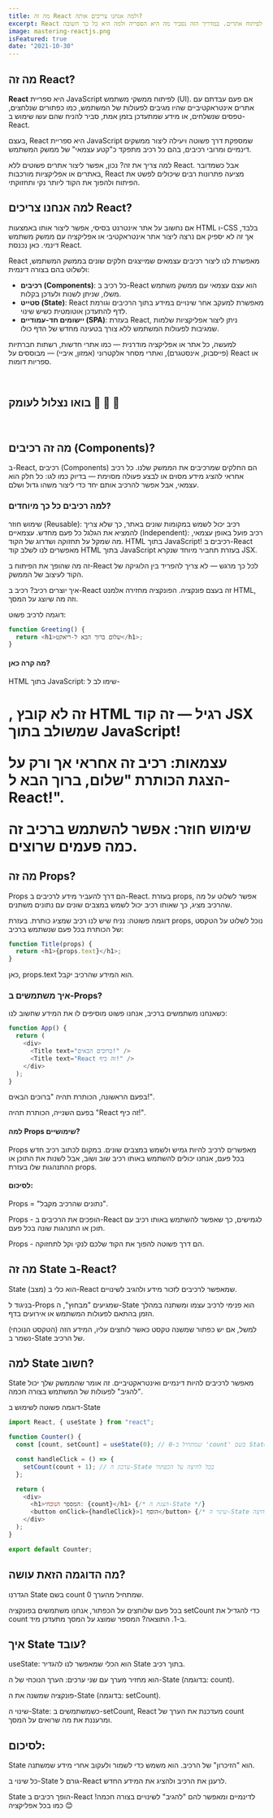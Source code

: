 ```yaml
---
title: מה זה React ולמה אנחנו צריכים אותה?
excerpt: React היא אחת הספריות החשובות ביותר לפיתוח אתרים. במדריך הזה נסביר מה היא הספריה ולמה היא כל כך חשובה.
image: mastering-reactjs.png
isFeatured: true
date: "2021-10-30"
---
```


## מה זה React?

**React** היא ספריית JavaScript לפיתוח ממשקי משתמש (UI). אם פעם עבדתם עם אתרים אינטראקטיביים שהיו מגיבים לפעולות של המשתמש, כמו כפתורים שנלחצים, טפסים שנשלחים, או מידע שמתעדכן בזמן אמת, סביר להניח שהם עשו שימוש ב-React.

בעצם, React היא ספריית JavaScript שמספקת דרך פשוטה ויעילה ליצור ממשקים דינמיים ומרובי רכיבים, בהם כל רכיב מתפקד כ"קטע עצמאי" של ממשק המשתמש.

למה צריך את זה? נכון, אפשר ליצור אתרים פשוטים ללא React. אבל כשמדובר באתרים או אפליקציות מורכבות, React מציעה פתרונות רבים שיכולים לפשט את הפיתוח ולהפוך את הקוד ליותר נקי ותחזוקתי.

## למה אנחנו צריכים React?

אם נחשוב על אתר אינטרנט בסיסי, אפשר ליצור אותו באמצעות HTML ו-CSS בלבד, אך זה לא יספיק אם נרצה ליצור אתר אינטראקטיבי או אפליקציה עם ממשק משתמש דינמי. כאן נכנסת React.

React מאפשרת לנו ליצור רכיבים עצמאים שמייצגים חלקים שונים בממשק המשתמש, ולשלוט בהם בצורה דינמית:

- **רכיבים (Components)**: כל רכיב ב-React הוא עצם עצמאי עם ממשק משתמש משלו, שניתן לשנות ולעדכן בקלות.
- **סטייט (State)**: React מאפשרת למעקב אחר שינויים במידע בתוך הרכיבים וגורמת לדף להתעדכן אוטומטית כשיש שינוי.
- **יישומים חד-עמודיים (SPA)**: בעזרת React, ניתן ליצור אפליקציות שלמות שמגיבות לפעולות המשתמש ללא צורך בטעינה מחדש של הדף כולו.

למעשה, כל אתר או אפליקציה מודרנית — כמו אתרי חדשות, רשתות חברתיות (פייסבוק, אינסטגרם), ואתרי מסחר אלקטרוני (אמזון, איביי) — מבוססים על React או ספריות דומות.

&nbsp;

## בואו נצלול לעומק 🧠 🌊 🤿

&nbsp;

## מה זה רכיבים (Components)?

ב-React, רכיבים (Components) הם החלקים שמרכיבים את הממשק שלנו. כל רכיב אחראי להציג מידע מסוים או לבצע פעולה מסוימת — בדיוק כמו לגו: כל חלק הוא עצמאי, אבל אפשר להרכיב אותם יחד כדי ליצור משהו גדול ושלם.

### למה רכיבים כל כך מיוחדים?

שימוש חוזר (Reusable): רכיב יכול לשמש במקומות שונים באתר, כך שלא צריך להמציא את הגלגל כל פעם מחדש.
עצמאיים (Independent): רכיב פועל באופן עצמאי, מה שמקל על תחזוקה ושדרוג של הקוד.
HTML בתוך JavaScript! רכיבים ב-React מאפשרים לנו לשלב קוד HTML בתוך JavaScript בעזרת תחביר מיוחד שנקרא JSX.

זה מה שהופך את הפיתוח ב-React לכל כך מרגש — לא צריך להפריד בין הלוגיקה של הקוד לעיצוב של הממשק.

איך יוצרים רכיב?
רכיב ב-React זה בעצם פונקציה. הפונקציה מחזירה אלמנט HTML, וזה מה שיוצג על המסך.

דוגמה לרכיב פשוט:

```js
function Greeting() {
  return <h1>שלום ברוך הבא ל-ריאקט</h1>;
}
```

#### מה קרה כאן?

HTML בתוך JavaScript: שימו לב ל-<h1>, זה לא קובץ HTML רגיל — זה קוד JSX שמשולב בתוך JavaScript!

עצמאות: רכיב זה אחראי אך ורק על הצגת הכותרת "שלום, ברוך הבא ל-React!".

שימוש חוזר: אפשר להשתמש ברכיב זה כמה פעמים שרוצים.

## מה זה Props?

Props הם דרך להעביר מידע לרכיבים ב-React.
בעזרת props, אפשר לשלוט על מה שהרכיב מציג, כך שאותו רכיב יכול לשמש במצבים שונים עם נתונים משתנים.

דוגמה פשוטה:
נניח שיש לנו רכיב שמציג כותרת. בעזרת props, נוכל לשלוט על הטקסט של הכותרת בכל פעם שנשתמש ברכיב:

```js
function Title(props) {
  return <h1>{props.text}</h1>;
}
```

כאן, props.text הוא המידע שהרכיב יקבל.

### איך משתמשים ב-Props?

כשאנחנו משתמשים ברכיב, אנחנו פשוט מוסיפים לו את המידע שחשוב לנו:

```js
function App() {
  return (
    <div>
      <Title text="ברוכים הבאים!" />
      <Title text="React זה כיף!" />
    </div>
  );
}
```

בפעם הראשונה, הכותרת תהיה "ברוכים הבאים!".

בפעם השנייה, הכותרת תהיה "React זה כיף!".

#### למה Props שימושיים?

Props מאפשרים לרכיב להיות גמיש ולשמש במצבים שונים.
במקום לכתוב רכיב חדש בכל פעם, אנחנו יכולים להשתמש באותו רכיב שוב ושוב, אבל לשנות את התוכן או ההתנהגות שלו בעזרת props.

#### לסיכום:

Props = "נתונים שהרכיב מקבל".

Props - הופכים את הרכיבים ב-React לגמישים, כך שאפשר להשתמש באותו רכיב עם תוכן או התנהגות שונה בכל פעם.

Props - הם דרך פשוטה להפוך את הקוד שלכם לנקי וקל לתחזוקה.

## מה זה State ב-React?

State (מצב) הוא כלי ב-React שמאפשר לרכיבים לזכור מידע ולהגיב לשינויים.

בניגוד ל-Props שמגיעים "מבחוץ", ה-State הוא פנימי לרכיב עצמו ומשתנה במהלך הזמן בהתאם לפעולות המשתמש או אירועים בדף.

למשל, אם יש כפתור שמשנה טקסט כאשר לוחצים עליו, המידע הזה (הטקסט הנוכחי) נשמר ב-State של הרכיב.

## למה State חשוב?

State מאפשר לרכיבים להיות דינמיים ואינטראקטיביים. זה אומר שהממשק שלך יכול "להגיב" לפעולות של המשתמש בצורה חכמה.

דוגמה פשוטה לשימוש ב-State

```js
import React, { useState } from "react";

function Counter() {
  const [count, setCount] = useState(0); // שמתחיל ב-0 'count' בשם State הגדרת

  const handleClick = () => {
    setCount(count + 1); // עדכון ה-State בכל לחיצה על הכפתור
  };

  return (
    <div>
      <h1>המספר הנוכחי: {count}</h1> {/* הצגת ה-State */}
      <button onClick={handleClick}>הוסף 1</button> {/* שינוי ה-State בלחיצה */}
    </div>
  );
}

export default Counter;
```

## מה הדוגמה הזאת עושה?

הגדרנו State בשם count שמתחיל מהערך 0.

בכל פעם שלוחצים על הכפתור, אנחנו משתמשים בפונקציה setCount כדי להגדיל את count ב-1.
התוצאה? המספר שמוצג על המסך מתעדכן מיד.

## איך State עובד?

useState: הוא הכלי שמאפשר לנו להגדיר State בתוך רכיב.

הוא מחזיר מערך עם שני ערכים:
הערך הנוכחי של ה-State (בדוגמה: count).

פונקציה שמשנה את ה-State (בדוגמה: setCount).

שינוי ה-State: כשמשתמשים ב-setCount, React מעדכנת את הערך של count ומרעננת את מה שרואים על המסך.

## לסיכום:

State הוא "הזיכרון" של הרכיב.
הוא משמש כדי לשמור ולעקוב אחרי מידע שמשתנה.

כל שינוי ב-State גורם ל-React לרענן את הרכיב ולהציג את המידע החדש.

State הופך רכיבים ב-React לדינמיים ומאפשר להם "להגיב" לשינויים בצורה חכמה! כמו בכל אפליקציה 😊
